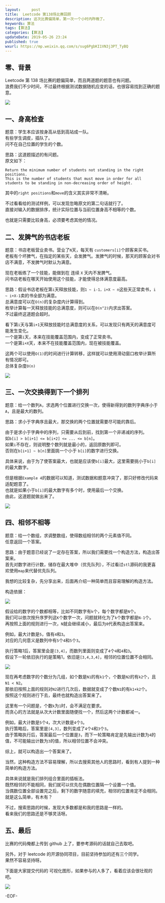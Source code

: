 ```yaml
---   
layout:     post  
title:  Leetcode 第138场比赛回顾  
description: 这次比赛偏简单，第一次一个小时内昨晚了。   
keywords: 算法  
tags: [算法]    
categories: [算法]  
updateDate: 2019-05-26 23:24   
published: true 
wxurl: https://mp.weixin.qq.com/s/sug6PgbKI1VN3j3PT_TyBQ  
---  
```



## 零、背景  


Leetcode 第 138 场比赛的题偏简单，而且两道题的题意也有问题。  
浪费我们不少时间，不过最终根据测试数据随机应变的话，也很容易找到正确的题意。  


![](https://res2019.tiankonguse.com/images/2019/05/26/001.png)  


## 一、身高检查  


题意：学生本应该按身高从低到高站成一队。  
有些学生调皮，插队了。  
问不在自己位置的学生的个数。  


思路：这道题描述的有问题。  
原文如下：  


```
Return the minimum number of students not standing in the right positions.  
This is the number of students that must move in order for all students to be standing in non-decreasing order of height.  
```


其中的`right positions`和`move`的含义其实非常不清晰。  


不过看看给的测试样例，可以发现忽略原文的第二句话就行了。  
直接对输入的数据排序，统计实际位置与当前位置身高不相等的个数。  


也就是只需要比较身高，必须要考虑其他的情况。  


## 二、发脾气的书店老板  


题意：书店老板营业卖书。营业了`N`天，每天有 `customers[i]`个顾客来买书。  
老板有个坏脾气，在指定的某些天，会发脾气。发脾气的时候，那天的顾客会对书店不满意，不发脾气时默认为满意。  


现在老板练了一个技能，能做到在 连续 `X` 天内不发脾气。  
问书店老板在哪天开始使用这个技能，才能使得总体满意度最高。  


思路：假设书店老板在第`i`天释放技能，则`1 ~ i-1，i+X ~ n`这些天正常卖书，`i ~ i+X-1`卖的书全部为满意。  
总满意度可以在`O(n)`的复杂度内计算得到。  
枚举计算每一天释放技能的总满意度，则可以在`O(n^2)`内求出答案。  
不过最终这道题会超时。  


看下第`i`天与第`i+1`天释放技能时总满意度的关系，可以发现只有两天的满意度可能发生变化。  
一个是第`i`天，本来在技能覆盖范围内，变成了正常卖书。  
一个是第`i+X`天，本来不在技能覆盖范围内，现在被技能覆盖。  


这两个可以使用`O(1)`的时间进行计算转移，这样就可以使用滑动窗口枚举计算所有情况即可。  
总体复杂度`O(n)`  


![](https://res2019.tiankonguse.com/images/2019/05/26/002.png)


## 三、一次交换得到下一个排列  


题意：给一个数列`A`，求选两个位置进行交换一次，使得新得到的数列字典序小于`A`，且是最大的数列。  


思路：求小于字典序且最大，那交换的两个位置就需要尽可能的靠后。  


由于是求小于字典中的序列，只需要从后到前，找到第一个非递减的序列。  
如`b[i] > b[i+1] <= b[i+2] <= ... <= b[n]`。  
如果`i`不存在，则说明整个数列就是最小的，返回原数列即可。  
否则在`b[i+1] ~ b[n]`里面挑一个小于 `b[i]`的数字进行交换。  


具体来说，由于为了使答案最大，也就是应该使`b[i]`最大，这里需要挑小于`b[i]`的最大数字。  


但是根据`Example 4`的数据可以知道，测试数据和题意冲突了，那只好修改代码来适配题意了。  
也就是如果小于`b[i]`的最大数字有多个时，使用最后一个交换。  
由此，这道题就做出来了。  


![](https://res2019.tiankonguse.com/images/2019/05/26/003.png)   


## 四、相邻不相等  


题意：给一个数组，求调整数组，使得数组相邻的两个元素值不同。  
任意返回一个答案。  


思路：由于题意已经说了一定存在答案，所以我们需要找一个构造方法，构造出答案来。  
首先对数字进行计数，储存在最大堆中（优先队列），不过看过`stl`源码的我更喜欢使用`map`来代替优先队列。  


我想的比较复杂，先分享出来，后面再介绍一种简单而且容易理解的构造方法。  


构造依据：


![](https://res2019.tiankonguse.com/images/2019/05/26/004.png)


假设给的数字的个数都相等，比如不同数字有`k`个，每个数字都是`N`个。  
我们可以依次按升序罗列这`K`个数字一次，问题就转化为了`k`个数字都是`N-1`个。  
再按照上面的规则进行一次，`N`就会继续减小，最后为`0`代表构造出答案来。  



例如，最大计数是`5`，值有`4`和`3`。  
对应的几何意义是数列中有`5`个`4`和`5`个`3`。  

执行策略1后，答案里会是`[3,4]`，而数列里面则变成了`4`个`4`和`4`和`3`。  
假设下一轮依旧执行的是策略1，依旧是`[3,4,3,4]`，相邻的位置位置不会相同。  


![](https://res2019.tiankonguse.com/images/2019/05/26/005.png)   


现在再考虑数字的个数分为几组，如个数是`N1`的有`k1`个，个数是`N2`的有`k2`个，且`N1 < N2`。  
那依旧按照上面的规则对`N2`进行几次后，数据就变成了个数`N1`的有`k1+k2`个。  
按照这个规则进行下去，最终也就构造出答案来了。  


这里有一个问题是，个数`k`为`1`时，会不满足在要求。  
而贪心的方法就是从次大计数里面随便找一个，然后这两个计数都减一。  


例如，最大计数是`5`个`4`，次大计数是`4`个`3`。  
执行策略后，答案里是`[4,3]`，数列变成了`4`个`4`和`3`个`3`。  
由于策略执行后，答案最后一个位置是`3`，而下一轮策略肯定是先输出计数为`4`的值，不可能输出计数为`3`的值，所以相邻位置不会冲突。  


综上，就可以构造出一个答案来了。  


当然，这种构造方法不容易理解，所以去搜索其他人的思路时，看到有人提到一种简单的构造方法。  


具体来说就是我们排列组合里面的插板法。  
既然相邻的不能相同，我们就可以优先在偶数位置隔一个设置一个值。  
当偶数位置全部设置完之后，剩下的数字随意的填充，相邻的位置肯定不会相同。  
就是这么简单，有木有？  


不过，搜索思路的时候，发现大多数都是和我的思路是一样的。  
看来我们的思路还是不够灵活呀。  


## 五、最后  


比赛的代码俺都上传到 github 上了，要参考源码的话就自己去取吧。  


另外，对于 leetcode 的开源协同项目，目前坚持参加的还有三个同学。  
果然不容易坚持呀。  


下面是大家提交代码的 可视化图形，如果参与的人多了，看着应该会很壮观的吧。  


![](https://res2019.tiankonguse.com/images/2019/05/26/006.png)   



-EOF-  



